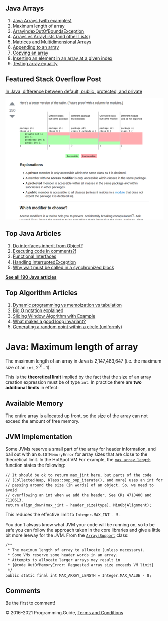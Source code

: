 <span class="underline"></span>

<span class="underline"></span>

## Java Arrays

1.  [Java Arrays (with examples)](arrays.html)
2.  Maximum length of array
3.  [ArrayIndexOutOfBoundsException](arrayindexoutofboundsexception.html)
4.  [Arrays vs ArrayLists (and other Lists)](array-vs-arraylist.html)
5.  [Matrices and Multidimensional Arrays](matrices-and-multidimensional-arrays.html)
6.  [Appending to an array](array-append.html)
7.  [Copying an array](array-copy.html)
8.  [Inserting an element in an array at a given index](array-insert-at-index.html)
9.  [Testing array equality](testing-array-equality.html)

## Featured Stack Overflow Post

[In Java, difference between default, public, protected, and private](https://stackoverflow.com/a/33627846/276052)

[<img src="../images/so-featured-33627846.png" alt="StackOverflow screenshot thumbnail" class="screenshot" />](https://stackoverflow.com/a/33627846/276052)

<span class="underline"></span>

## Top Java Articles

1.  [Do interfaces inherit from Object?](do-interfaces-inherit-from-object.html)
2.  [Executing code in comments?!](executing-code-in-comments.html)
3.  [Functional Interfaces](functional-interfaces.html)
4.  [Handling InterruptedException](handling-interrupted-exceptions.html)
5.  [Why wait must be called in a synchronized block](why-wait-must-be-in-synchronized.html)

[**See all 190 Java articles**](index.html)

## Top Algorithm Articles

1.  [Dynamic programming vs memoization vs tabulation](../dynamic-programming-vs-memoization-vs-tabulation.html)
2.  [Big O notation explained](../big-o-notation-explained.html)
3.  [Sliding Window Algorithm with Example](../sliding-window-example.html)
4.  [What makes a good loop invariant?](../what-makes-a-good-loop-invariant.html)
5.  [Generating a random point within a circle (uniformly)](../random-point-within-circle.html)

# Java: Maximum length of array

The maximum length of an array in Java is 2,147,483,647 (i.e. the maximum size of an `int`, 2<sup>31</sup> − 1).

This is the **theoretical limit** implied by the fact that the size of an array creation expression must be of type `int`. In practice there are **two additional limits** in effect:

## Available Memory

The entire array is allocated up front, so the size of the array can not exceed the amount of free memory.

## JVM Implementation

Some JVMs reserve a small part of the array for header information, and bail out with an `OutOfMemoryError` for array sizes that are close to the theoretical limit. In the HotSpot VM For example, the [`max_array_length`](https://github.com/openjdk/jdk14u/blob/84917a040a81af2863fddc6eace3dda3e31bf4b5/src/hotspot/share/oops/arrayOop.hpp#L132) function states the following:

    // It should be ok to return max_jint here, but parts of the code
    // (CollectedHeap, Klass::oop_oop_iterate(), and more) uses an int for
    // passing around the size (in words) of an object. So, we need to avoid
    // overflowing an int when we add the header. See CRs 4718400 and 7110613.
    return align_down(max_jint - header_size(type), MinObjAlignment);

This reduces the effective limit to `Integer.MAX_INT - 5`.

You don't always know what JVM your code will be running on, so to be safe you can follow the approach taken in the core libraries and give a little bit more leeway for the JVM. From the [`ArraysSupport`](https://github.com/openjdk/jdk14u/blob/84917a040a81af2863fddc6eace3dda3e31bf4b5/src/java.base/share/classes/jdk/internal/util/ArraysSupport.java#L577) class:

    /**
     * The maximum length of array to allocate (unless necessary).
     * Some VMs reserve some header words in an array.
     * Attempts to allocate larger arrays may result in
     * {@code OutOfMemoryError: Requested array size exceeds VM limit}
     */
    public static final int MAX_ARRAY_LENGTH = Integer.MAX_VALUE - 8;

## Comments

Be the first to comment!

© 2016–2021 Programming.Guide, [Terms and Conditions](../terms-and-conditions.html)

